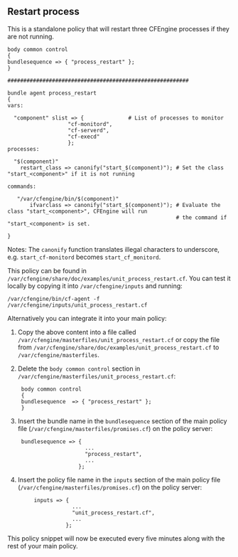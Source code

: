 ## Restart process

This is a standalone policy that will restart three CFEngine processes if they are not running. 

	body common control
	{
	bundlesequence => { "process_restart" };
	}

	#########################################################

	bundle agent process_restart
	{
	vars:

	  "component" slist => {              # List of processes to monitor
		               "cf-monitord",
		               "cf-serverd",
		               "cf-execd"
		               };
	processes:

	  "$(component)"
		restart_class => canonify("start_$(component)"); # Set the class "start_<component>" if it is not running

	commands:

	   "/var/cfengine/bin/$(component)"
	       ifvarclass => canonify("start_$(component)"); # Evaluate the class "start_<component>", CFEngine will run 
	                                                     # the command if "start_<component> is set.

	}

Notes: The `canonify` function translates illegal characters to underscore, e.g. `start_cf-monitord` becomes `start_cf_monitord`.

This policy can be found in `/var/cfengine/share/doc/examples/unit_process_restart.cf`. You can test it locally by copying it into `/var/cfengine/inputs` and running:

	/var/cfengine/bin/cf-agent -f /var/cfengine/inputs/unit_process_restart.cf

Alternatively you can integrate it into your main policy:

1. Copy the above content into a file called `/var/cfengine/masterfiles/unit_process_restart.cf` or copy the file from `/var/cfengine/share/doc/examples/unit_process_restart.cf` to `/var/cfengine/masterfiles`.

2. Delete the `body common control` section in `/var/cfengine/masterfiles/unit_process_restart.cf`:

		body common control
		{
		bundlesequence  => { "process_restart" };
		}

3. Insert the bundle name in the `bundlesequence` section of the main policy file (`/var/cfengine/masterfiles/promises.cf`) on the policy server:

	    bundlesequence => {
		                    ...
		                    "process_restart",
		                    ...
		                  };

4. Insert the policy file name in the `inputs` section of the main policy file (`/var/cfengine/masterfiles/promises.cf`) on the policy server:

            inputs => {
                        ...
                        "unit_process_restart.cf",
                        ...
                      };

This policy snippet will now be executed every five minutes along with the rest of your main policy.
